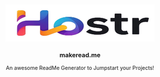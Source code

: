 <br/>
<div align="center">
<img src="/IMAGES/Screenshot_2025-06-22_at_10.39.03-removebg-preview.png" alt="Logo" width="400" height="100">
</a>
<h3 align="center">makeread.me</h3>
<p align="center">
An awesome ReadMe Generator to Jumpstart your Projects!
<br/>